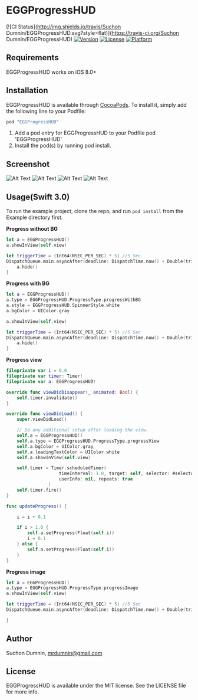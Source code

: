 # EGGProgressHUD

[![CI Status](http://img.shields.io/travis/Suchon Dumnin/EGGProgressHUD.svg?style=flat)](https://travis-ci.org/Suchon Dumnin/EGGProgressHUD)
[![Version](https://img.shields.io/cocoapods/v/EGGProgressHUD.svg?style=flat)](http://cocoapods.org/pods/EGGProgressHUD)
[![License](https://img.shields.io/cocoapods/l/EGGProgressHUD.svg?style=flat)](http://cocoapods.org/pods/EGGProgressHUD)
[![Platform](https://img.shields.io/cocoapods/p/EGGProgressHUD.svg?style=flat)](http://cocoapods.org/pods/EGGProgressHUD)


## Requirements
EGGProgressHUD works on iOS 8.0+

## Installation

EGGProgressHUD is available through [CocoaPods](http://cocoapods.org). To install
it, simply add the following line to your Podfile:

```ruby
pod "EGGProgressHUD"
```

1. Add a pod entry for EGGProgressHUD to your Podfile pod 'EGGProgressHUD'
2. Install the pod(s) by running pod install.

## Screenshot
![Alt Text](https://cloud.githubusercontent.com/assets/6711521/19917210/a6504f4c-a0f3-11e6-97fd-2be68d834876.gif)
![Alt Text](https://cloud.githubusercontent.com/assets/6711521/19917211/a651e30c-a0f3-11e6-9296-ec6656024edc.gif)
![Alt Text](https://cloud.githubusercontent.com/assets/6711521/19917209/a64d4ad6-a0f3-11e6-855b-c988989d1062.gif)
![Alt Text](https://cloud.githubusercontent.com/assets/6711521/19917208/a5e46c8c-a0f3-11e6-9843-d442ee95a789.gif)

## Usage(Swift 3.0)
To run the example project, clone the repo, and run `pod install` from the Example directory first.

**Progress without BG**
```swift
let a = EGGProgressHUD()
a.showInView(self.view)

let triggerTime = (Int64(NSEC_PER_SEC) * 5) //5 Sec
DispatchQueue.main.asyncAfter(deadline: DispatchTime.now() + Double(triggerTime) / Double(NSEC_PER_SEC)) {
    a.hide()
}
```

**Progress with BG**
```swift
let a = EGGProgressHUD()
a.type = EGGProgressHUD.ProgressType.progressWithBG
a.style = EGGProgressHUD.SpinnerStyle.white
a.bgColor = UIColor.gray

a.showInView(self.view)

let triggerTime = (Int64(NSEC_PER_SEC) * 5) //5 Sec
DispatchQueue.main.asyncAfter(deadline: DispatchTime.now() + Double(triggerTime) / Double(NSEC_PER_SEC)) {
    a.hide()
}
```

**Progress view**
```swift
fileprivate var i = 0.0
fileprivate var timer: Timer!
fileprivate var a: EGGProgressHUD!

override func viewDidDisappear(_ animated: Bool) {
    self.timer.invalidate()
}

override func viewDidLoad() {
    super.viewDidLoad()

    // Do any additional setup after loading the view.
    self.a = EGGProgressHUD()
    self.a.type = EGGProgressHUD.ProgressType.progressView
    self.a.bgColor = UIColor.gray
    self.a.loadingTextColor = UIColor.white
    self.a.showInView(self.view)

    self.timer = Timer.scheduledTimer(
                    timeInterval: 1.0, target: self, selector: #selector(self.updateProgress),
                    userInfo: nil, repeats: true
                )
    self.timer.fire()
}

func updateProgress() {

    i = i + 0.1

    if i > 1.0 {
        self.a.setProgress(Float(self.i))
        i = 0.1
    } else {
        self.a.setProgress(Float(self.i))
    }
}
```

**Progress image**
```swift
let a = EGGProgressHUD()
a.type = EGGProgressHUD.ProgressType.progressImage
a.showInView(self.view)

let triggerTime = (Int64(NSEC_PER_SEC) * 5) //5 Sec
DispatchQueue.main.asyncAfter(deadline: DispatchTime.now() + Double(triggerTime) / Double(NSEC_PER_SEC)) {

}
```

## Author

Suchon Dumnin, mrdumnin@gmail.com

## License

EGGProgressHUD is available under the MIT license. See the LICENSE file for more info.
